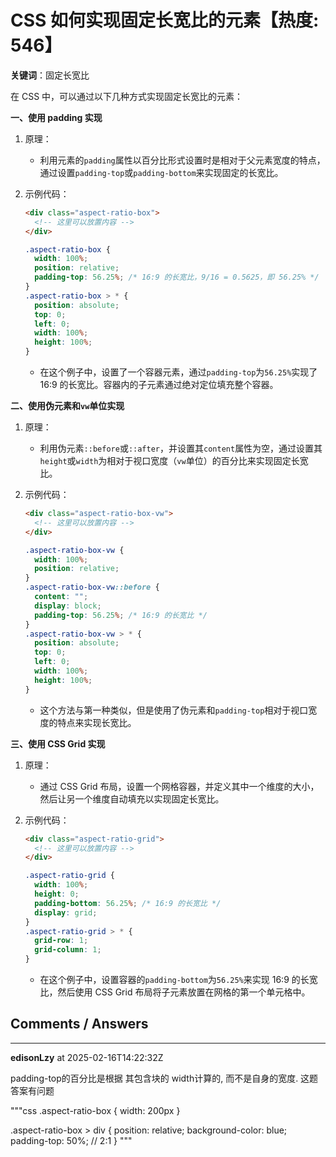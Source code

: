 # CSS 如何实现固定长宽比的元素【热度: 546】

**关键词**：固定长宽比

在 CSS 中，可以通过以下几种方式实现固定长宽比的元素：

**一、使用 padding 实现**

1. 原理：

   - 利用元素的`padding`属性以百分比形式设置时是相对于父元素宽度的特点，通过设置`padding-top`或`padding-bottom`来实现固定的长宽比。

2. 示例代码：
   ```html
   <div class="aspect-ratio-box">
     <!-- 这里可以放置内容 -->
   </div>
   ```
   ```css
   .aspect-ratio-box {
     width: 100%;
     position: relative;
     padding-top: 56.25%; /* 16:9 的长宽比，9/16 = 0.5625，即 56.25% */
   }
   .aspect-ratio-box > * {
     position: absolute;
     top: 0;
     left: 0;
     width: 100%;
     height: 100%;
   }
   ```
   - 在这个例子中，设置了一个容器元素，通过`padding-top`为`56.25%`实现了 16:9 的长宽比。容器内的子元素通过绝对定位填充整个容器。

**二、使用伪元素和`vw`单位实现**

1. 原理：

   - 利用伪元素`::before`或`::after`，并设置其`content`属性为空，通过设置其`height`或`width`为相对于视口宽度（`vw`单位）的百分比来实现固定长宽比。

2. 示例代码：
   ```html
   <div class="aspect-ratio-box-vw">
     <!-- 这里可以放置内容 -->
   </div>
   ```
   ```css
   .aspect-ratio-box-vw {
     width: 100%;
     position: relative;
   }
   .aspect-ratio-box-vw::before {
     content: "";
     display: block;
     padding-top: 56.25%; /* 16:9 的长宽比 */
   }
   .aspect-ratio-box-vw > * {
     position: absolute;
     top: 0;
     left: 0;
     width: 100%;
     height: 100%;
   }
   ```
   - 这个方法与第一种类似，但是使用了伪元素和`padding-top`相对于视口宽度的特点来实现长宽比。

**三、使用 CSS Grid 实现**

1. 原理：

   - 通过 CSS Grid 布局，设置一个网格容器，并定义其中一个维度的大小，然后让另一个维度自动填充以实现固定长宽比。

2. 示例代码：
   ```html
   <div class="aspect-ratio-grid">
     <!-- 这里可以放置内容 -->
   </div>
   ```
   ```css
   .aspect-ratio-grid {
     width: 100%;
     height: 0;
     padding-bottom: 56.25%; /* 16:9 的长宽比 */
     display: grid;
   }
   .aspect-ratio-grid > * {
     grid-row: 1;
     grid-column: 1;
   }
   ```
   - 在这个例子中，设置容器的`padding-bottom`为`56.25%`来实现 16:9 的长宽比，然后使用 CSS Grid 布局将子元素放置在网格的第一个单元格中。


## Comments / Answers

---

**edisonLzy** at 2025-02-16T14:22:32Z

padding-top的百分比是根据 其包含块的 width计算的, 而不是自身的宽度. 这题答案有问题

"""css
.aspect-ratio-box {
 width: 200px
}

.aspect-ratio-box > div {
  position: relative;
  background-color: blue;
  padding-top: 50%; // 2:1
}
"""